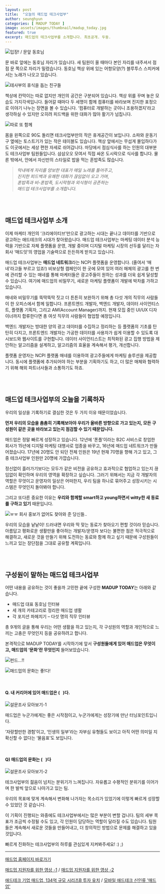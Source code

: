 ```yaml
---
layout: post
title:  "오늘의 매드업 테크사업부"
author: seunghyun
categories: [ MADUP TODAY ]
image: assets/images/thumbnail/madup_today.jpg
featured: true
excerpt: 매드업의 테크사업부를 소개합니다. 최초공개. 두둥.
---
```


![입장! / 문앞 동호님](../assets/images/madup1-1.jpg)

문 바로 앞에는 동호님 자리가 있습니다. 새 팀원이 올 때마다 본인 자리를 내주셔서 점점 문 쪽으로 자리가 밀렸습니다. 동호님 책상 위에 있는 어항모양(?) 블루투스 스피커에서는 노래가 나오고 있습니다.

![테사부의 휴식을 돕는 친구들](../assets/images/madup1-2.jpg)

책상에 칸막이는 따로 없지만 개인의 공간은 구분되어 있습니다. 책상 위를 꾸며 놓은 모습도 가지각색입니다. 들어갈 때마다 두 세명이 함께 컴퓨터를 바라보며 진지한 표정으로 이야기 나누는 장면을 볼 수 있습니다. ‘컴퓨터로 개발하는 곳이니 조용하겠지’라고 생각하실 수 있지만 오히려 피드백을 위한 대화가 많아 활기가 넘칩니다. 

![따로 또 함께](../assets/images/madup1-3.jpg)

몸을 왼쪽으로 90도 돌리면 테크사업부만의 작은 휴게공간이 보입니다. 소파와 운동기구 옆에는 토스트기가 있는 작은 테이블도 있습니다. 책상 앞에서는 무섭게 몰입하다가도 이곳에서는 세상 편한 자세로 쉬어갑니다. 마당에서 점심식사를 하는 인원의 대부분도 테크사업부 팀원들입니다. 삼삼오오 모여서 직접 싸온 도시락으로 식사를 합니다. 물론 밖에서, 안에서 자신만의 스타일로 밥을 먹는 혼밥족도 많습니다. 



> *막내에게 자리를 양보한 대표가 매일 노래를 틀어주고*,  
> *진지한 피드백과 유쾌한 대화가 끊임없이 오고 가며*,  
> *혼밥족과 비-혼밥족, 도시락형과 외식형이 공존하는*  
> *매드업 테크사업부를 소개합니다.*

<br/><br/>

## 매드업 테크사업부 소개
이제 마케터 개인의 ‘크리에이티브’만으로 광고하는 시대는 끝나고 데이터를 기반으로 광고하는 애드테크의 시대가 찾아왔습니다. 매드업 테크사업부는 마케팅 데이터 분석 능력을 기반으로 자체 플랫폼을 운영, 개발 중이며 디지털 마케팅 시장의 선두를 달리는 자회사 ‘매드잇’의 영업을 기술력으로 든든하게 받치고 있습니다.

매드업 테크사업부는 **매드업 네트워크**라는 NCPI 플랫폼을 운영합니다. (줄여서 ‘매네’라고들 부르고 있죠!) 비보상형 캠페인이 한 곳에 모여 있어 여러 매체의 광고를 한 번에 관리할 수 있는 매네를 통해 마케터들은 광고주들이 원하는 성과를 더욱 쉽게 달성할 수 있습니다. 여기에 매드업의 비밀무기, 새로운 마케팅 플랫폼이 개발에 박차를 가하고 있습니다.



매네와 비밀무기를 뚝딱뚝딱 짓고 더 튼튼히 보완하기 위해 총 다섯 개의 직무의 사람들이 한 오피스에서 함께 일합니다. 프론트엔드 개발자, 백엔드 개발자, 데이터 사이언티스트, 플랫폼 기획자, 그리고 AM(Account Manager)까지. 현재 모집 중인 UI/UX 디자이너까지 합류한다면 총 여섯 직무의 사람들이 협업할 예정입니다.

백엔드 개발자는 방대한 양의 광고 데이터를 수집하고 정리하는 등 플랫폼의 기초를 탄탄히 다지고, 프론트엔드 개발자는 가공한 데이터를 사용자가 쉽게 이용할 수 있도록 대시보드와 웹사이트를 구현합니다. 데이터 사이언티스트는 최적화된 광고 집행 방법을 제안하는 알고리즘을 설계하고, 알고리즘의 효율을 계속해서 평가, 개선합니다. 

플랫폼 운영자는 NCPI 플랫폼 매네를 이용하여 광고주들에게 마케팅 솔루션을 제공합니다. 동시에 플랫폼에 추가되어야 하는 부분을 기획하기도 하고, 더 많은 매체와 협력하기 위해 해외 파트너사들과 소통하기도 하죠.

<br/><br/>

## 매드업 테크사업부의 오늘을 기록하자
우리의 일상을 기록하기로 결심한 것은 두 가지 이유 때문이었습니다.

**먼저 우리의 모습을 촘촘히 기록해보아야 우리가 올바른 방향으로 가고 있는지, 모든 구성원이 같은 곳을 바라보고 있는지 점검할 수 있기 때문입니다.**  

매드업은 정말 빠르게 성장하고 있습니다. 12년에 ‘폰플’이라는 B2C 서비스로 창업한 회사가 15년에 디지털 마케팅 대행사로 업종을 바꾸고, 16년에 매드업 네트워크가 만들어졌습니다. 17년에 20명도 안 되던 전체 인원은 19년 현재 70명을 향해 가고 있고, 그 중 테크사업부 인원만 20명에 가깝습니다.

정신없이 흘러가기보다는 모두가 같은 비전을 공유하고 효과적으로 협업하고 있는지 끊임없이 확인하며 우리의 영역을 확장하고 싶습니다. 그러기 위해서는 지금 각 개발자의 역할은 무엇이고 운영자의 일상은 어떠한지, 우리 팀을 하나로 묶어주고 성장시키는 시스템은 무엇인지 돌아봐야 합니다. 



그리고 또다른 중요한 이유는 **우리와 함께할 smart하고 young하면서 witty한 새 동료를 구하고 있기** 때문입니다.

![ㅠㅠ 회사 홍보가 없어도 찾아와 준 당신들..](../assets/images/madup1-4.jpg)
 


우리의 모습을 낱낱이! 드러내면 우리와 딱 맞는 동료가 찾아오기 편할 것이라 믿습니다. 아름답고 평화로운 생활만을 좋아하는 개발자/운영자 보다는 불편한 점은 적극적으로 해결하고, 새로운 것을 만들기 위해 도전하는 동료와 함께 하고 싶기 때문에 구성원들이 느끼고 있는 장단점을 그대로 공유할 계획입니다.

<br/><br/>

## 구성원이 말하는 매드업 테크사업부
어떤 내용을 공유하는 것이 좋을까 고민한 끝에 구성한 **MADUP TODAY**는 아래와 같습니다.

* 매드업 대표 동호님 인터뷰
* 세 개의 카테고리로 정리한 매드업 생활
* 각 포지션 파헤치기 – 다섯 명의 직무 인터뷰

총 9개의 글을 통해 우리는 어떤 생활을 하고 있는지, 각 구성원의 역할과 개인적으로 느끼는 고충은 무엇인지 등을 공유하려고 합니다. 



본격적으로 MADUP TODAY를 시작하기에 앞서 **구성원들에게 있어 매드업은 무엇이고, 매드업의 ‘문화’란 무엇인지** 들어보았습니다.

![펀드...!!](../assets/images/madup1-5.jpg)

![매드업의 문화는 좋!다!](../assets/images/madup1-6.jpg)

<br/>

#### Q. 내 커리어에 있어 매드업은 (&nbsp;&nbsp;&nbsp;)다.

![설문조사 모아보기-1](../assets/images/madup1-7.jpg)
 
매드업은 누군가에게는 좋은 시작점이고, 누군가에게는 성장기에 만난 터닝포인트입니다. 

‘자랑할만한 경험’이고, ‘인생의 일부’라는 자부심 유형들도 보이고 아직 어떤 의미일 지 확신할 수 없다는 ‘물음표’도 보입니다.

<br/>

#### Q) 매드업의 문화는 (&nbsp;&nbsp;&nbsp;)다 

![설문조사 모아보기-2](../assets/images/madup1-8.jpg)

테크사업부의 젊음이 넘치는 분위기가 느껴집니다. 자유롭고 수평적인 분위기를 이어가며 한 발씩 앞으로 나아가고 있는 팀. 

우리의 목표에 맞게 계속해서 변화해 나가자는 목소리가 있었기에 이렇게 빠르게 성장할 수 있었던 것 같습니다. 



이 기획이 진행되는 와중에도 테크사업부에서는 많은 부분이 변할 겁니다. 
팀의 세부 목표가 조금씩 수정될 수도 있고, 각 인원이 담당하는 역할이 달라질 수도 있습니다. 
팀원들은 계속해서 새로운 것들을 만들어내고, 더 창의적인 방법으로 문제를 해결하고 있을 것입니다.



빠르게 진화하는 테크사업부의 하루를 관심있게 지켜봐주세요! :) ;) 



---



[매드업 홈페이지 바로가기](http://madup.com/)  
  
[매드업 지원자를 위한 영상 -1](https://www.youtube.com/watch?v=6eegjYQv9WM&t=87s) /
[매드업 지원자를 위한 영상 -2](https://www.youtube.com/watch?v=4r6D8bP53IE&t=224s)  
  
[애드테크 기업 매드업, 134억 규모 시리즈B 투자 유치](http://www.datanet.co.kr/news/articleView.html?idxno=124884) / 
[모바일 애드테크 신인류 '매드업'](https://www.venturesquare.net/771278)  

